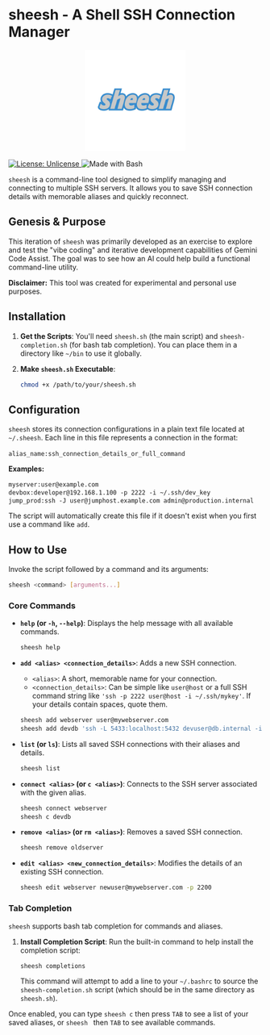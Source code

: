 # sheesh - A Shell SSH Connection Manager

<p align="center">
  <img src="./sheesh-logo.jpeg" alt="sheesh Logo" width="200"/>
</p>

<p>
  <a href="http://unlicense.org/">
    <img src="https://img.shields.io/badge/license-Unlicense-blue.svg" alt="License: Unlicense">
  </a>
  <img src="https://img.shields.io/badge/Made%20with-Bash-1f425f.svg" alt="Made with Bash">
</p>

`sheesh` is a command-line tool designed to simplify managing and connecting to multiple SSH servers. It allows you to save SSH connection details with memorable aliases and quickly reconnect.

## Genesis & Purpose

This iteration of `sheesh` was primarily developed as an exercise to explore and test the "vibe coding" and iterative development capabilities of Gemini Code Assist. The goal was to see how an AI could help build a functional command-line utility.

**Disclaimer:** This tool was created for experimental and personal use purposes.

## Installation

1.  **Get the Scripts**:
    You'll need `sheesh.sh` (the main script) and `sheesh-completion.sh` (for bash tab completion). You can place them in a directory like `~/bin` to use it globally.

2.  **Make `sheesh.sh` Executable**:
    ```bash
    chmod +x /path/to/your/sheesh.sh
    ```

## Configuration

`sheesh` stores its connection configurations in a plain text file located at `~/.sheesh`. Each line in this file represents a connection in the format:

`alias_name:ssh_connection_details_or_full_command`

**Examples:**
```
myserver:user@example.com
devbox:developer@192.168.1.100 -p 2222 -i ~/.ssh/dev_key
jump_prod:ssh -J user@jumphost.example.com admin@production.internal
```

The script will automatically create this file if it doesn't exist when you first use a command like `add`.

## How to Use

Invoke the script followed by a command and its arguments:

```bash
sheesh <command> [arguments...]
```

### Core Commands

*   **`help` (or `-h`, `--help`)**: Displays the help message with all available commands.
    ```bash
    sheesh help
    ```

*   **`add <alias> <connection_details>`**: Adds a new SSH connection.
    *   `<alias>`: A short, memorable name for your connection.
    *   `<connection_details>`: Can be simple like `user@host` or a full SSH command string like `'ssh -p 2222 user@host -i ~/.ssh/mykey'`. If your details contain spaces, quote them.
    ```bash
    sheesh add webserver user@mywebserver.com
    sheesh add devdb 'ssh -L 5433:localhost:5432 devuser@db.internal -i ~/.ssh/dev_id'
    ```

*   **`list` (or `ls`)**: Lists all saved SSH connections with their aliases and details.
    ```bash
    sheesh list
    ```

*   **`connect <alias>` (or `c <alias>`)**: Connects to the SSH server associated with the given alias.
    ```bash
    sheesh connect webserver
    sheesh c devdb
    ```

*   **`remove <alias>` (or `rm <alias>`)**: Removes a saved SSH connection.
    ```bash
    sheesh remove oldserver
    ```

*   **`edit <alias> <new_connection_details>`**: Modifies the details of an existing SSH connection.
    ```bash
    sheesh edit webserver newuser@mywebserver.com -p 2200
    ```

### Tab Completion

`sheesh` supports bash tab completion for commands and aliases.

1.  **Install Completion Script**:
    Run the built-in command to help install the completion script:
    ```bash
    sheesh completions
    ```
    This command will attempt to add a line to your `~/.bashrc` to source the `sheesh-completion.sh` script (which should be in the same directory as `sheesh.sh`).

Once enabled, you can type `sheesh c` then press `TAB` to see a list of your saved aliases, or `sheesh ` then `TAB` to see available commands.
